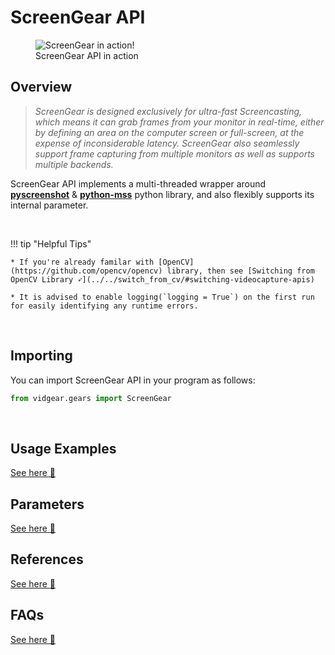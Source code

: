 <!--
===============================================
vidgear library source-code is deployed under the Apache 2.0 License:

Copyright (c) 2019-2020 Abhishek Thakur(@abhiTronix) <abhi.una12@gmail.com>

Licensed under the Apache License, Version 2.0 (the "License");
you may not use this file except in compliance with the License.
You may obtain a copy of the License at

   http://www.apache.org/licenses/LICENSE-2.0

Unless required by applicable law or agreed to in writing, software
distributed under the License is distributed on an "AS IS" BASIS,
WITHOUT WARRANTIES OR CONDITIONS OF ANY KIND, either express or implied.
See the License for the specific language governing permissions and
limitations under the License.
===============================================
-->

# ScreenGear API 

<figure>
  <img src="../../../assets/gifs/screengear.gif" loading="lazy" alt="ScreenGear in action!" class="center-small"/>
  <figcaption>ScreenGear API in action</figcaption>
</figure>

## Overview

> *ScreenGear is designed exclusively for ultra-fast Screencasting, which means it can grab frames from your monitor in real-time, either by defining an area on the computer screen or full-screen, at the expense of inconsiderable latency. ScreenGear also seamlessly support frame capturing from multiple monitors as well as supports multiple backends.*

ScreenGear API implements a multi-threaded wrapper around [**pyscreenshot**](https://github.com/ponty/pyscreenshot) & [**python-mss**](https://github.com/BoboTiG/python-mss) python library, and also flexibly supports its internal parameter. 

&thinsp; 


!!! tip "Helpful Tips"

	* If you're already familar with [OpenCV](https://github.com/opencv/opencv) library, then see [Switching from OpenCV Library ➶](../../switch_from_cv/#switching-videocapture-apis)

	* It is advised to enable logging(`logging = True`) on the first run for easily identifying any runtime errors.


&thinsp; 

## Importing

You can import ScreenGear API in your program as follows:

```python
from vidgear.gears import ScreenGear
```

&thinsp;

## Usage Examples

<div>
<a href="../usage/">See here 🚀</a>
</div>


## Parameters

<div>
<a href="../params/">See here 🚀</a>
</div>

## References

<div>
<a href="../../../bonus/reference/screengear/">See here 🚀</a>
</div>


## FAQs

<div>
<a href="../../../help/screengear_faqs/">See here 🚀</a>
</div>  

&thinsp; 